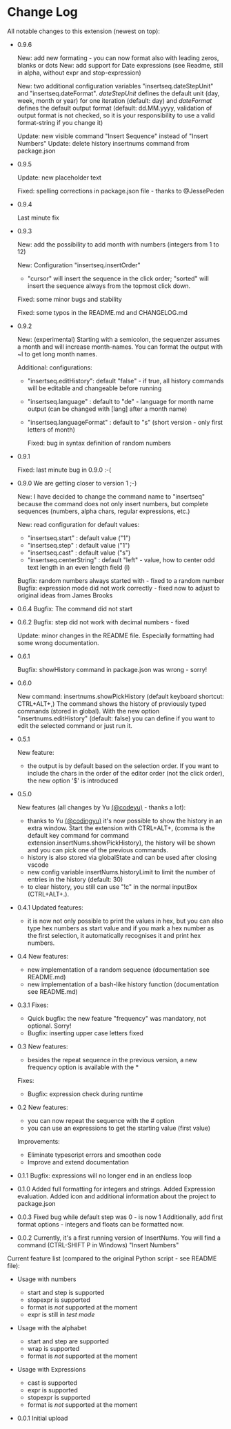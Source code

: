 # Change Log

All notable changes to this extension (newest on top):

- 0.9.6

  New: add new formating - you can now format also with leading zeros, blanks or dots
  New: add support for Date expressions (see Readme, still in alpha, without expr and stop-expression)

  New: two additional configuration variables "insertseq.dateStepUnit" and "insertseq.dateFormat". _dateStepUnit_ defines the default unit (day, week, month or year) for one iteration (default: day) and _dateFormat_ defines the default output format (default: dd.MM.yyyy, validation of output format is not checked, so it is your responsibility to use a valid format-string if you change it)

  Update: new visible command "Insert Sequence" instead of "Insert Numbers"
  Update: delete history insertnums command from package.json

- 0.9.5

  Update: new placeholder text

  Fixed: spelling corrections in package.json file - thanks to @JessePeden

- 0.9.4

  Last minute fix

- 0.9.3

  New: add the possibility to add month with numbers (integers from 1 to 12)

  New: Configuration "insertseq.insertOrder"

  - "cursor" will insert the sequence in the click order; "sorted" will insert the sequence always from the topmost click down.

  Fixed: some minor bugs and stability

  Fixed: some typos in the README.md and CHANGELOG.md

- 0.9.2

  New: (experimental) Starting with a semicolon, the sequenzer assumes a month and will increase month-names. You can format the output with ~l to get long month names.

  Additional: configurations:

  - "insertseq.editHistory": default "false" - if true, all history commands will be editable and changeable before running
  - "insertseq.language" : default to "de" - language for month name output (can be changed with [lang] after a month name)
  - "insertseq.languageFormat" : default to "s" (short version - only first letters of month)

    Fixed: bug in syntax definition of random numbers

- 0.9.1

  Fixed: last minute bug in 0.9.0 :-(

- 0.9.0
  We are getting closer to version 1 ;-)

  New: I have decided to change the command name to "insertseq" because the command does not only insert numbers, but complete sequences (numbers, alpha chars, regular expressions, etc.)

  New: read configuration for default values:

  - "insertseq.start" : default <start> value ("1")
  - "insertseq.step" : default <step> value ("1")
  - "insertseq.cast" : default <cast> value ("s")
  - "insertseq.centerString" : default "left" - value, how to center odd text length in an even length field (l)

  Bugfix: random numbers always started with <start> - fixed to a random number
  Bugfix: expression mode did not work correctly - fixed now to adjust to original ideas from James Brooks

- 0.6.4
  Bugfix: The command did not start

- 0.6.2
  Bugfix: step did not work with decimal numbers - fixed

  Update: minor changes in the README file. Especially formatting had
  some wrong documentation.

- 0.6.1

  Bugfix: showHistory command in package.json was wrong - sorry!

- 0.6.0

  New command: insertnums.showPickHistory (default keyboard shortcut: CTRL+ALT+,)
  The command shows the history of previously typed commands (stored in global). With the new option "insertnums.editHistory" (default: false) you can define if you want to edit the selected command or just run it.

- 0.5.1

  New feature:

  - the output is by default based on the selection order. If you want to include the chars in the order of the editor order (not the click order), the new option '\$' is introduced

- 0.5.0

  New features (all changes by Yu [(@codeyu)](https://github.com/codeyu) - thanks a lot):

  - thanks to Yu [(@codingyu)](https://github.com/codingyu) it's now possible to show the history in an extra window. Start the extension with CTRL+ALT+, (comma is the default key command for command extension.insertNums.showPickHistory), the history will be shown and you can pick one of the previous commands.
  - history is also stored via globalState and can be used after closing vscode
  - new config variable insertNums.historyLimit to limit the number of entries in the history (default: 30)
  - to clear history, you still can use "!c" in the normal inputBox (CTRL+ALT+.).

- 0.4.1
  Updated features:

  - it is now not only possible to print the values in hex, but you can also type hex numbers
    as start value and if you mark a hex number as the first selection, it automatically recognises it
    and print hex numbers.

- 0.4
  New features:

  - new implementation of a random sequence (documentation see README.md)
  - new implementation of a bash-like history function (documentation see README.md)

- 0.3.1
  Fixes:

  - Quick bugfix: the new feature "frequency" was mandatory, not optional. Sorry!
  - Bugfix: inserting upper case letters fixed

- 0.3
  New features:

  - besides the repeat sequence in the previous version, a new frequency option is available with the \*

  Fixes:

  - Bugfix: expression check during runtime

- 0.2
  New features:

  - you can now repeat the sequence with the # option
  - you can use an expressions to get the starting value (first value)

  Improvements:

  - Eliminate typescript errors and smoothen code
  - Improve and extend documentation

- 0.1.1
  Bugfix: expressions will no longer end in an endless loop

- 0.1.0
  Added full formatting for integers and strings.
  Added Expression evaluation.
  Added icon and additional information about the project to package.json

- 0.0.3
  Fixed bug while default step was 0 - is now 1
  Additionally, add first format options - integers and floats can be formatted
  now.

* 0.0.2
  Currently, it's a first running version of InsertNums.
  You will find a command (CTRL-SHIFT P in Windows) "Insert Numbers"

Current feature list (compared to the original Python script - see README file):

- Usage with numbers

  - start and step is supported
  - stopexpr is supported
  - format is _not_ supported at the moment
  - expr is still in _test mode_

- Usage with the alphabet

  - start and step are supported
  - wrap is supported
  - format is _not_ supported at the moment

- Usage with Expressions

  - cast is supported
  - expr is supported
  - stopexpr is supported
  - format is _not_ supported at the moment

- 0.0.1
  Initial upload
